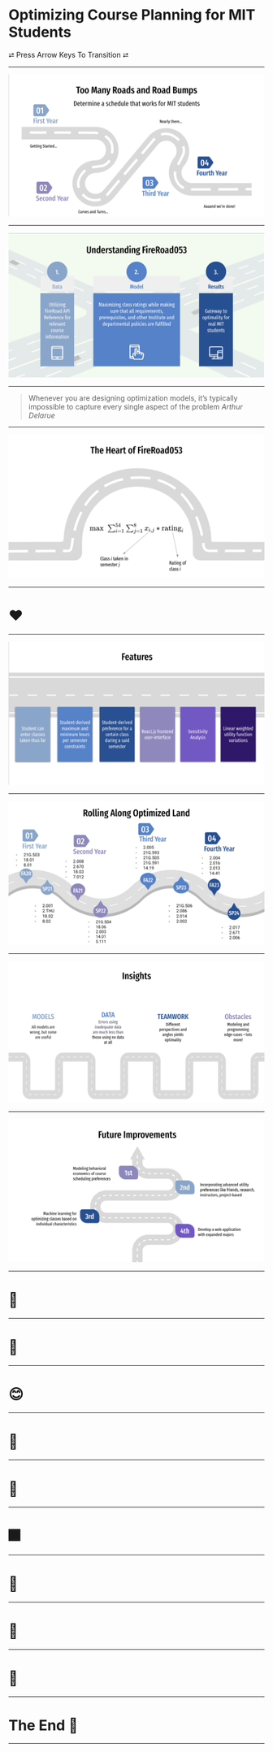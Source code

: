 # Optimizing Course Planning for MIT Students

⮂ Press Arrow Keys To Transition ⮂

---

![Problem](./1.png)

---

![Solution](./2.png)

---

> Whenever you are designing optimization models, it’s typically impossible to 
> capture every single aspect of the problem
> <cite>Arthur Delarue </cite>

---

![Heart of FireRoad053](./3.png)

---

# ❤️

---


![Features](./4.png)

---

![Example Output](./5.png)

---

![Insights](./6.png)

---

![Future Improvements](./7.png)

---

# 👏

---

# 🤗

---

# 😊

---

# 🎈

---

# 🙌

---

# 🎆

---

# 🎇

---

# 🥳

---

# 🎊

---

# The End 🎊

---



